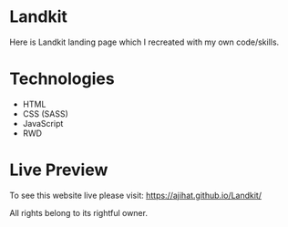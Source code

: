 # Landkit
Here is Landkit landing page which I recreated with my own code/skills.
# Technologies
- HTML
- CSS (SASS)
- JavaScript
- RWD
# Live Preview
To see this website live please visit: 
https://ajihat.github.io/Landkit/




All rights belong to its rightful owner.
